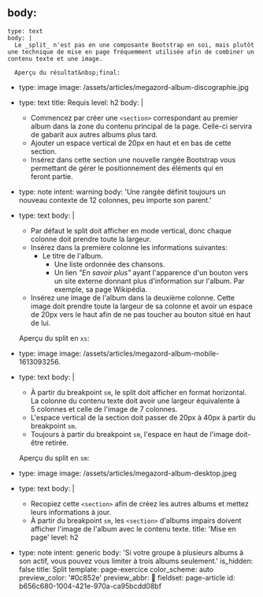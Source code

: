 body:
  -
    type: text
    body: |
      Le _split_ n'est pas en une composante Bootstrap en soi, mais plutôt une technique de mise en page fréquemment utilisée afin de combiner un contenu texte et une image.
      
      Aperçu du résultat&nbsp;final:
  -
    type: image
    image: /assets/articles/megazord-album-discographie.jpg
  -
    type: text
    title: Requis
    level: h2
    body: |
      - Commencez par créer une `<section>` correspondant au premier album dans la zone du contenu principal de la&nbsp;page. Celle-ci servira de gabarit aux autres albums plus&nbsp;tard.
      - Ajouter un espace vertical de 20px en haut et en bas de cette section.
      - Insérez dans cette section une nouvelle rangée Bootstrap vous permettant de gérer le positionnement des éléments qui en feront&nbsp;partie.
  -
    type: note
    intent: warning
    body: 'Une rangée définit toujours un nouveau contexte de 12&nbsp;colonnes, peu importe son&nbsp;parent.'
  -
    type: text
    body: |
      - Par défaut le split doit afficher en mode vertical, donc chaque colonne doit prendre toute la&nbsp;largeur.
      - Insérez dans la première colonne les informations suivantes:
      	- Le titre de&nbsp;l'album.
          - Une liste ordonnée des&nbsp;chansons.
          - Un lien _"En savoir plus"_ ayant l'apparence d'un bouton vers un site externe donnant plus d'information sur l'album. Par exemple, sa page&nbsp;Wikipédia.
      - Insérez une image de l'album dans la deuxième colonne. Cette image doit prendre toute la largeur de sa colonne et avoir un espace de 20px vers le haut afin de ne pas toucher au bouton situé en haut de&nbsp;lui.
      
      Aperçu du split en&nbsp;`xs`:
  -
    type: image
    image: /assets/articles/megazord-album-mobile-1613093256.
  -
    type: text
    body: |
      - À partir du breakpoint `sm`, le split doit afficher en format horizontal. La colonne du contenu texte doit avoir une largeur équivalente à 5&nbsp;colonnes et celle de l'image de 7&nbsp;colonnes.
      - L'espace vertical de la section doit passer de 20px à 40px à partir du breakpoint&nbsp;`sm`.
      - Toujours à partir du breakpoint `sm`, l'espace en haut de l'image doit-être&nbsp;retirée.
      
      Aperçu du split en&nbsp;`sm`:
  -
    type: image
    image: /assets/articles/megazord-album-desktop.jpeg
  -
    type: text
    body: |
      - Recopiez cette `<section>` afin de créez les autres albums et mettez leurs informations à&nbsp;jour.
      - À partir du breakpoint `sm`, les `<section>` d'albums impairs doivent afficher l'image de l'album avec le contenu&nbsp;texte.
    title: 'Mise en page'
    level: h2
  -
    type: note
    intent: generic
    body: 'Si votre groupe à plusieurs albums à son actif, vous pouvez vous limiter à trois albums&nbsp;seulement.'
is_hidden: false
title: Split
template: page-exercice
color_scheme: auto
preview_color: '#0c852e'
preview_abbr: 🖖
fieldset: page-article
id: b656c680-1004-421e-970a-ca95bcdd08bf
